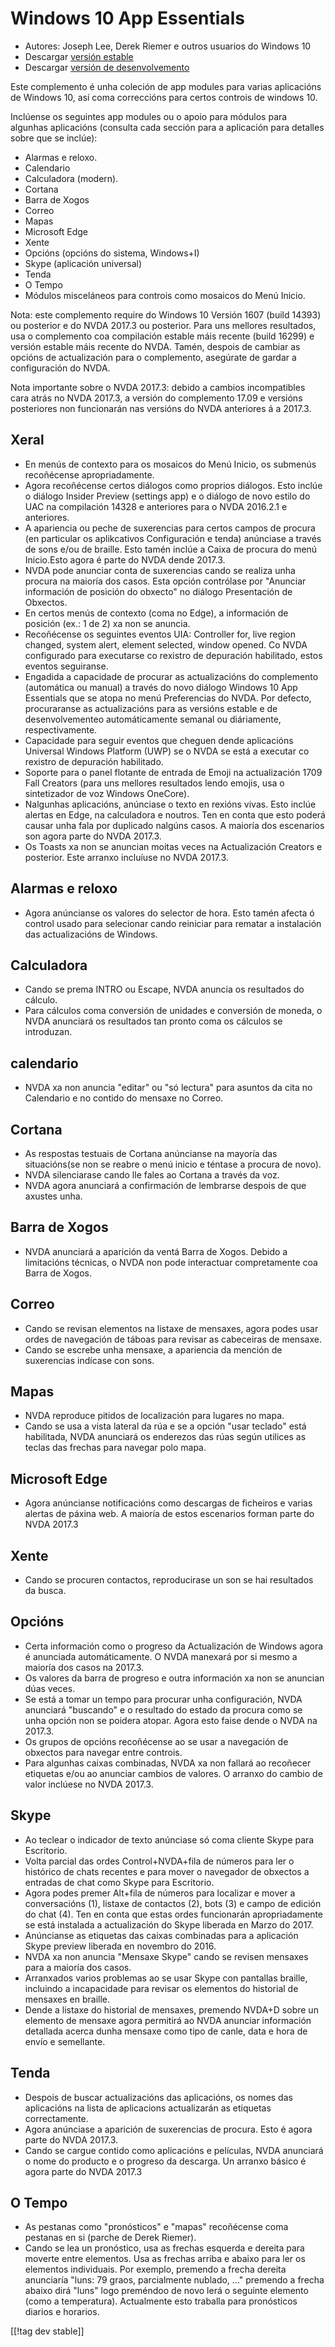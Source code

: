 # Windows 10 App Essentials #

* Autores: Joseph Lee, Derek Riemer e outros usuarios do Windows 10
* Descargar [versión estable][1]
* Descargar [versión de desenvolvemento][2]

Este complemento é unha coleción de app modules para varias aplicacións de
Windows 10, así coma correccións para certos controis de windows 10.

Inclúense os seguintes app modules ou o apoio para módulos para algunhas
aplicacións (consulta cada sección para a aplicación para detalles sobre que
se inclúe):

* Alarmas e reloxo.
* Calendario
* Calculadora (modern).
* Cortana
* Barra de Xogos
* Correo
* Mapas
* Microsoft Edge
* Xente
* Opcións (opcións do sistema, Windows+I)
* Skype (aplicación universal)
* Tenda
* O Tempo
* Módulos misceláneos para controis como mosaicos do Menú Inicio.

Nota: este complemento require do Windows 10 Versión 1607 (build 14393) ou
posterior e do NVDA 2017.3 ou posterior. Para uns mellores resultados, usa o
complemento coa compilación estable máis recente (build 16299) e versión
estable máis recente do NVDA. Tamén, despois de cambiar as opcións de
actualización para o complemento, asegúrate de gardar a configuración do
NVDA.

Nota importante sobre o NVDA 2017.3: debido a cambios incompatibles cara
atrás no NVDA 2017.3, a versión do complemento 17.09 e versións posteriores
non funcionarán nas versións do NVDA anteriores á a 2017.3.

## Xeral

* En menús de contexto para os mosaicos do Menú Inicio, os submenús
  recoñécense apropriadamente.
* Agora recoñécense certos diálogos como proprios diálogos. Esto inclúe o
  diálogo Insider Preview (settings app) e o diálogo de novo estilo do UAC
  na compilación 14328 e anteriores para o NVDA 2016.2.1 e anteriores.
* A apariencia ou peche de suxerencias para certos campos de procura (en
  particular os aplikcativos Configuración e tenda) anúnciase a través de
  sons e/ou de braille. Esto tamén inclúe a Caixa de procura do menú
  Inicio.Esto agora é parte do NVDA dende 2017.3.
* NVDA pode anunciar conta de suxerencias cando se realiza unha procura na
  maioría dos casos. Esta opción contrólase por "Anunciar información de
  posición do obxecto" no diálogo Presentación de Obxectos.
* En certos menús de contexto (coma no Edge), a información de posición
  (ex.: 1 de 2) xa non se anuncia.
* Recoñécense os seguintes eventos UIA: Controller for, live region changed,
  system alert, element selected, window opened. Co NVDA configurado para
  executarse co rexistro de depuración habilitado, estos eventos seguiranse.
* Engadida a capacidade de procurar as actualizacións do complemento
  (automática ou manual) a través do novo diálogo Windows 10 App Essentials
  que se atopa no menú Preferencias do NVDA. Por defecto, procuraranse as
  actualizacións para as versións estable e de desenvolvementeo
  automáticamente semanal ou diáriamente, respectivamente.
* Capacidade para seguir eventos que cheguen dende aplicacións Universal
  Windows Platform (UWP) se o NVDA se está a executar co rexistro de
  depuración habilitado.
* Soporte para o panel flotante de entrada de Emoji na actualización 1709
  Fall Creators  (para uns mellores resultados lendo emojis, usa o
  sintetizador de voz Windows OneCore).
* Nalgunhas aplicacións, anúnciase o texto en rexións vivas. Esto inclúe
  alertas en Edge, na calculadora e noutros. Ten en conta que esto poderá
  causar unha fala por duplicado nalgúns casos. A maioría dos escenarios son
  agora parte do NVDA 2017.3.
* Os Toasts xa non se anuncian moitas veces na Actualización Creators e
  posterior. Este arranxo incluíuse no NVDA 2017.3.

## Alarmas e reloxo

* Agora anúncianse os valores do selector de hora. Esto tamén afecta ó
  control usado para selecionar cando reiniciar para rematar a instalación
  das actualizacións de Windows.

## Calculadora

* Cando se prema INTRO ou Escape, NVDA anuncia os resultados do cálculo.
* Para cálculos coma conversión de unidades e conversión de moneda, o NVDA
  anunciará os resultados tan pronto coma os cálculos se introduzan.

## calendario

* NVDA xa non anuncia "editar" ou "só lectura" para asuntos da cita no
  Calendario e no contido do mensaxe no Correo.

## Cortana

* As respostas testuais de Cortana anúncianse na mayoría das situacións(se
  non se reabre o menú inicio e téntase a procura de novo).
* NVDA silenciarase cando lle fales ao Cortana a través da voz.
* NVDA agora anunciará a confirmación de lembrarse despois de que axustes
  unha.

## Barra de Xogos

* NVDA anunciará a aparición da ventá Barra de Xogos. Debido a limitacións
  técnicas, o NVDA non pode interactuar compretamente coa Barra de Xogos.

## Correo

* Cando se revisan elementos na listaxe de mensaxes, agora podes usar ordes
  de navegación de táboas para revisar as cabeceiras de mensaxe.
* Cando se escrebe unha mensaxe, a apariencia da mención de suxerencias
  indícase con sons.

## Mapas

* NVDA reproduce pitidos de localización para lugares no mapa.
* Cando se usa a vista lateral da rúa e se a opción "usar teclado" está
  habilitada, NVDA anunciará os enderezos das rúas según utilices as teclas
  das frechas para navegar polo mapa.

## Microsoft Edge

* Agora anúncianse notificacións como descargas de ficheiros e varias
  alertas de páxina web. A maioría de estos escenarios forman parte do NVDA
  2017.3

## Xente

* Cando se procuren contactos, reproducirase un son se hai resultados da
  busca.

## Opcións

* Certa información como o progreso da Actualización de Windows agora é
  anunciada automáticamente. O NVDA manexará por si mesmo a maioría dos
  casos na 2017.3.
* Os valores da barra de progreso e outra información xa non se anuncian
  dúas veces.
* Se está a tomar un tempo para procurar unha configuración, NVDA anunciará
  "buscando" e o resultado do estado da procura como se unha opción non se
  poidera atopar. Agora esto faise dende o NVDA na 2017.3.
* Os grupos de opcións recoñécense ao se usar a navegación de obxectos para
  navegar entre controis.
* Para algunhas caixas combinadas, NVDA xa non fallará ao recoñecer
  etiquetas e/ou ao anunciar cambios de valores. O arranxo do cambio de
  valor inclúese no NVDA 2017.3.

## Skype

* Ao teclear o indicador de texto anúnciase só coma cliente Skype para
  Escritorio.
* Volta parcial das ordes Control+NVDA+fila de números para ler o histórico
  de chats recentes e para mover o navegador de obxectos a entradas de chat
  como Skype para Escritorio.
* Agora podes premer Alt+fila de números para localizar e mover a
  conversacións (1), listaxe de contactos (2), bots (3) e campo de edición
  do chat (4). Ten en conta que estas ordes funcionarán apropriadamente se
  está instalada a actualización do Skype liberada en Marzo do 2017.
* Anúncianse as etiquetas das caixas combinadas para a aplicación Skype
  preview liberada en novembro do 2016.
* NVDA xa non anuncia "Mensaxe Skype" cando se revisen mensaxes para a
  maioría dos casos.
* Arranxados varios problemas ao se usar Skype con pantallas braille,
  incluindo a incapacidade para revisar os elementos do historial de
  mensaxes en braille.
* Dende a listaxe do historial de mensaxes, premendo NVDA+D sobre un
  elemento de mensaxe agora permitirá ao NVDA anunciar información detallada
  acerca dunha mensaxe como tipo de canle, data e hora de envío e
  semellante.

## Tenda

* Despois de buscar actualizacións das aplicacións, os nomes das aplicacións
  na lista de aplicacions actualizarán as etiquetas correctamente.
* Agora anúnciase a aparición de suxerencias de procura. Esto é agora parte
  do NVDA 2017.3.
* Cando se cargue contido como aplicacións e películas, NVDA anunciará o
  nome do producto e o progreso da descarga. Un arranxo básico é agora parte
  do NVDA 2017.3

## O Tempo

* As pestanas como "pronósticos" e "mapas" recoñécense coma pestanas en si
  (parche de Derek Riemer).
* Cando se lea un pronóstico, usa as frechas esquerda e dereita para moverte
  entre elementos. Usa as frechas arriba e abaixo para ler os elementos
  individuais. Por exemplo, premendo a frecha dereita anunciaría "luns: 79
  graos, parcialmente nublado, ..." premendo a frecha abaixo dirá "luns"
  logo preméndoo de novo lerá o seguinte elemento (como a
  temperatura). Actualmente esto traballa para pronósticos diarios e
  horarios.

[[!tag dev stable]]

[1]: https://addons.nvda-project.org/files/get.php?file=w10

[2]: https://addons.nvda-project.org/files/get.php?file=w10-dev
